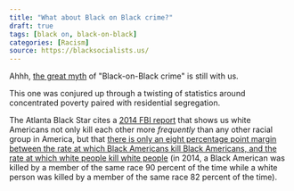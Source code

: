 ```yaml
---
title: "What about Black on Black crime?"
draft: true
tags: [black on, black-on-black]
categories: [Racism]
source: https://blacksocialists.us/
---
```


Ahhh, [the great myth](https://www.citylab.com/equity/2015/06/the-origins-of-the-phrase-black-on-black-crime/395507/) of "Black-on-Black crime" is still with us.  
  
This one was conjured up through a twisting of statistics around concentrated poverty paired with residential segregation.  
  
The Atlanta Black Star cites a [2014 FBI report](https://ucr.fbi.gov/crime-in-the-u.s/2014/crime-in-the-u.s.-2014/tables/expanded-homicide-data/expanded_homicide_data_table_6_murder_race_and_sex_of_vicitm_by_race_and_sex_of_offender_2014.xls) that shows us white Americans not only kill each other more _frequently_ than any other racial group in America, but that [there is only an eight percentage point margin between the rate at which Black Americans kill Black Americans, and the rate at which white people kill white people](http://atlantablackstar.com/2017/08/14/race-criminality-persistent-myth-black-black-crime/) (in 2014, a Black American was killed by a member of the same race 90 percent of the time while a white person was killed by a member of the same race 82 percent of the time).

